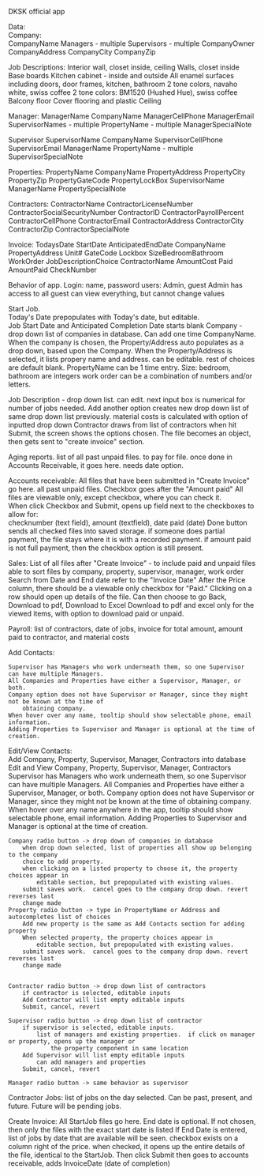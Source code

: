 DKSK official app

Data:  
Company:	
	CompanyName
	Managers - multiple
	Supervisors - multiple
	CompanyOwner
	CompanyAddress
	CompanyCity
	CompanyZip
	
Job Descriptions:
	Interior wall, closet inside, ceiling
	Walls, closet inside
	Base boards
	Kitchen cabinet - inside and outside
	All enamel surfaces including doors, door frames, kitchen, bathroom
	2 tone colors, navaho white, swiss coffee
	2 tone colors:  BM1520 (Hushed Hue), swiss coffee
	Balcony floor
	Cover flooring and plastic
	Ceiling

Manager:
	ManagerName
	CompanyName
	ManagerCellPhone 
	ManagerEmail
	SupervisorNames - multiple
	PropertyName - multiple
	ManagerSpecialNote

Supervisor
	SupervisorName
	CompanyName
	SupervisorCellPhone
	SupervisorEmail
	ManagerName
	PropertyName - multiple
	SupervisorSpecialNote


Properties:
	PropertyName
	CompanyName
	PropertyAddress
	PropertyCity
	PropertyZip
	PropertyGateCode
	PropertyLockBox
	SupervisorName
	ManagerName
	PropertySpecialNote

Contractors:
	ContractorName
	ContractorLicenseNumber
	ContractorSocialSecurityNumber
	ContractorID
	ContractorPayrollPercent
	ContractorCellPhone
	ContractorEmail
	ContractorAddress
	ContractorCity
	ContractorZip
	ContractorSpecialNote

Invoice:
	TodaysDate
	StartDate
	AnticipatedEndDate
	CompanyName
	PropertyAddress
	Unit#
	GateCode
	Lockbox
	SizeBedroomBathroom
	WorkOrder
	JobDescriptionChoice
	ContractorName
	AmountCost
	Paid
	AmountPaid
	CheckNumber



Behavior of app.
Login: name, password
users:  Admin, guest
Admin has access to all
guest can view everything, but cannot change values

Start Job.  
Today's Date prepopulates with Today's date, but editable.  
Job Start Date and Anticipated Completion Date starts blank
Company - drop down list of companies in database. Can add one time CompanyName.
When the company is chosen, the Property/Address auto populates as a drop down, based upon the Company.
When the Property/Address is selected, it lists propery name and address.  can be editable.
rest of choices are default blank. PropertyName can be 1 time entry.
Size: bedroom, bathroom are integers
work order can be a combination of numbers and/or letters.

Job Description - drop down list.  can edit.  next input box is numerical for number of jobs needed.
Add another option creates new drop down list of same drop down list previously.
material costs is calculated with option of inputted
drop down Contractor draws from list of contractors
when hit Submit, the screen shows the options chosen.  The file becomes an object, then gets sent to "create invoice" section.

Aging reports.
list of all past unpaid files. to pay for file.  once done in Accounts Receivable, it goes here.
needs date option. 


Accounts receivable:
All files that have been submitted in "Create Invoice" go here.  all past unpaid files.
Checkbox goes after the "Amount paid"
All files are viewable only, except checkbox, where you can check it.  
When click Checkbox and Submit, opens up field next to the checkboxes to allow for:  
	checknumber (text field), amount (textfield), date paid (date)
Done button sends all checked files into saved storage.
if someone does partial payment, the file stays where it is with a recorded payment.  if amount paid is not full
	payment, then the checkbox option is still present.



Sales:
List of all files after "Create Invoice" - to include paid and unpaid files
able to sort files by company, property, supervisor, manager, work order
Search from Date and End date refer to the "Invoice Date"
After the Price column, there should be a viewable only checkbox for "Paid." 
Clicking on a row should open up details of the file.  Can then choose to go Back, Download to pdf, Download to Excel
Download to pdf and excel only for the viewed items, with option to download paid or unpaid.

Payroll:
	list of contractors, date of jobs, invoice for total amount, amount paid to contractor, and material costs
 

Add Contacts:
 
	Supervisor has Managers who work underneath them, so one Supervisor can have multiple Managers.
	All Companies and Properties have either a Supervisor, Manager, or both.
	Company option does not have Supervisor or Manager, since they might not be known at the time of 
		obtaining company.
	When hover over any name, tooltip should show selectable phone, email information.
	Adding Properties to Supervisor and Manager is optional at the time of creation.

Edit/View Contacts:  
	Add Company, Property, Supervisor, Manager, Contractors into database
	Edit and View Company, Property, Supervisor, Manager, Contractors
	Supervisor has Managers who work underneath them, so one Supervisor can have multiple Managers.
	All Companies and Properties have either a Supervisor, Manager, or both.
	Company option does not have Supervisor or Manager, since they might not be known at the time of 
		obtaining company.
	When hover over any name anywhere in the app, tooltip should show selectable phone, email information.
	Adding Properties to Supervisor and Manager is optional at the time of creation.

	Company radio button -> drop down of companies in database
		when drop down selected, list of properties all show up belonging to the company
		choice to add property.
		when clicking on a listed property to choose it, the property choices appear in
			editable section, but prepopulated with existing values.
		submit saves work.  cancel goes to the company drop down. revert reverses last
		change made
	Property radio button -> type in PropertyName or Address and autocompletes list of choices
		Add new property is the same as Add Contacts section for adding property
		When selected property, the property choices appear in
			editable section, but prepopulated with existing values.
		submit saves work.  cancel goes to the company drop down. revert reverses last
		change made


	Contractor radio button -> drop down list of contractors
		if contractor is selected, editable inputs
		Add Contractor will list empty editable inputs
		Submit, cancel, revert
		
	Supervisor radio button -> drop down list of contractor
		if supervisor is selected, editable inputs.
			list of managers and existing properties.  if click on manager or property, opens up the manager or
				the property component in same location
		Add Supervisor will list empty editable inputs
			can add managers and properties
		Submit, cancel, revert

	Manager radio button -> same behavior as supervisor

 
Contractor Jobs:
	list of jobs on the day selected.
	Can be past, present, and future.  Future will be pending jobs.


Create Invoice:
	All StartJob files go here.
	End date is optional.  If not chosen, then only the files with the exact start date is listed
	If End Date is entered, list of jobs by date that are available will be seen.
	checkbox exists on a column right of the price.  when checked, it opens up the entire details of the file,
	identical to the StartJob.  Then click Submit  then goes to accounts receivable, adds InvoiceDate (date of completion)
		
